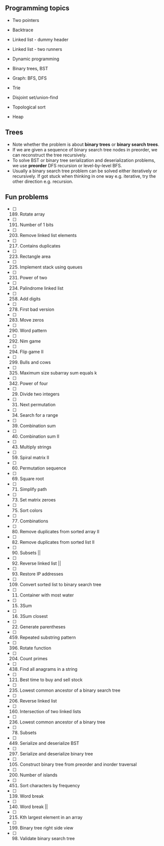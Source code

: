 ## Programming topics

- Two pointers
- Backtrace
- Linked list - dummy header
- Linked list - two runners

- Dynamic programming
- Binary trees, BST
- Graph: BFS, DFS
- Trie
- Disjoint set/union-find
- Topological sort
- Heap

## Trees

- Note whether the problem is about **binary trees** or **binary search trees**.
- If we are given a sequence of binary search tree nodes in preorder, we can reconstruct the tree recursively.
- To solve BST or binary tree serialization and deserialization problems, we use **preorder** DFS recursion or level-by-level BFS.
- Usually a binary search tree problem can be solved either iteratively or recursively. If got stuck when thinking in one way e.g. iterative, try the other direction e.g. recursion.

## Fun problems

- [ ] 189. Rotate array
- [ ] 191. Number of 1 bits
- [ ] 203. Remove linked list elements
- [ ] 217. Contains duplicates
- [ ] 223. Rectangle area
- [ ] 225. Implement stack using queues
- [ ] 231. Power of two
- [ ] 234. Palindrome linked list
- [ ] 258. Add digits
- [ ] 278. First bad version
- [ ] 283. Move zeros
- [ ] 290. Word pattern
- [ ] 292. Nim game
- [ ] 294. Flip game II
- [ ] 299. Bulls and cows
- [ ] 325. Maximum size subarray sum equals k
- [ ] 342. Power of four
- [ ] 029. Divide two integers
- [ ] 031. Next permutation
- [ ] 034. Search for a range
- [ ] 039. Combination sum
- [ ] 040. Combination sum II
- [ ] 043. Multiply strings
- [ ] 059. Spiral matrix II
- [ ] 060. Permutation sequence
- [ ] 069. Square root
- [ ] 071. Simplify path
- [ ] 073. Set matrix zeroes
- [ ] 075. Sort colors
- [ ] 077. Combinations
- [ ] 080. Remove duplicates from sorted array II
- [ ] 082. Remove duplicates from sorted list II
- [ ] 090. Subsets ||
- [ ] 092. Reverse linked list ||
- [ ] 093. Restore IP addresses
- [ ] 109. Convert sorted list to binary search tree
- [ ] 011. Container with most water
- [ ] 015. 3Sum
- [ ] 016. 3Sum closest
- [ ] 022. Generate parentheses
- [ ] 459. Repeated substring pattern
- [ ] 396. Rotate function
- [ ] 204. Count primes
- [ ] 438. Find all anagrams in a string
- [ ] 121. Best time to buy and sell stock
- [ ] 235. Lowest common ancestor of a binary search tree
- [ ] 206. Reverse linked list
- [ ] 160. Intersection of two linked lists
- [ ] 236. Lowest common ancestor of a binary tree
- [ ] 078. Subsets
- [ ] 449. Serialize and deserialize BST
- [ ] 297. Serialize and deserialize binary tree
- [ ] 105. Construct binary tree from preorder and inorder traversal
- [ ] 200. Number of islands
- [ ] 451. Sort characters by frequency
- [ ] 139. Word break
- [ ] 140. Word break ||
- [ ] 215. Kth largest element in an array
- [ ] 199. Binary tree right side view
- [ ] 098. Validate binary search tree
